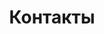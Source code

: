 ---
pageKey: contact
title: Контакты
locale: ua
crumbLabel: Контакти
description: >-
    Оставьте свой номер и мы вам перезвоним
header:
  images:
    - alt: app mobile
      image: /img/contactBkg.png
storage:
    - country: Україна
      city: (Київ)
      flag: /img/ukraine.png
      postIndex: '03141'
      address: >- 
        <p>ул. Линейная 17 </p>
        <p>БЦ “FIM”</p>
      phone: +38 (068) 5555 999
      image: /img/storeContact.png
      images: 
        - image: /img/storeContact.png
        - image: /img/Rectangle 121.png  
        - image: /img/Rectangle 121.png  
        - image: /img/Rectangle 121.png  
        - image: /img/Rectangle 121.png  
    - country: Польща 
      city: (Warsaw)
      flag: /img/poland.png
      postIndex: '00-613'
      address: >- 
        <p>ul. Chałubińskiego 8</p>
        <p>Oxford Tower, 29 pietro</p>
      image: /img/store1.png   
      images: 
        - image: /img/store1.png   
    - country: Китай 
      city: (Shanghai)
      flag: /img/001-china 3.png
      postIndex: '528248'
      address: >-
        <p>Warehouse No. 67-70, C4 Building,</p> 
        <p>Dumhao Logistics Storage Base, </p>
        <p>Huangpu Construction Road, Dali Town, </p>
        <p>Nanhai District, Foshan City. </p>
      phone: +86 188 2991 5259 
      image: /img/storeqqqq.png       
      images: 
        - image: /img/storeqqqq.png       
    - country: Гонконг
      flag: /img/002-united-states (1).png       
      postIndex: '999077'
      address: 
        <p>RM Q, Floor 10, Houston Industrial Building,</p> 
        <p>32-40 Wang Lung street, </p>
        <p>Tsuen Wan NT</p>
      phone: +852 94670135
      image: /img/Rectangle 121.png  
      images: 
        - image: /img/Rectangle 121.png  
    - country: США
      city: (Washington)
      flag: /img/002-united-states (3).png
      postIndex: '999077'
      address: 
        <p>RM Q, Floor 10, Houston Industrial Building,</p> 
        <p>32-40 Wang Lung street, </p>
        <p>Tsuen Wan NT</p>
      phone: +852 94670135
      image: /img/Rectangle 121.png  
      images: 
        - image: /img/Rectangle 121.png  
    - country: Польща (Chelm)
      flag: /img/poland.png
---